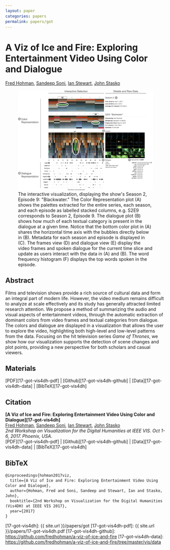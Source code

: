 ```yaml
---
layout: paper
categories: papers
permalink: papers/got
---
```


# A Viz of Ice and Fire: Exploring Entertainment Video Using Color and Dialogue
[Fred Hohman][fred], [Sandeep Soni][sandeep], [Ian Stewart][ian], [John Stasko][stasko]  

<figure>
     <img class="single" src="/images/papers/17-got-vis4dh.png">
    <figcaption class="single">
        The interactive visualization, displaying the show's Season 2, Episode 9: "Blackwater."
        The Color Representation plot (A) shows the palettes extracted for the entire series, each season, and each episode as labelled stacked columns, e.g. S2E9 corresponds to Season 2, Episode 9.
        The dialogue plot (B) shows how much of each textual category is present in the dialogue at a given time.
        Notice that the bottom color plot in (A) shares the horizontal time axis with the bubbles directly below in (B).
        Metadata for each season and episode is displayed in (C).
        The frames view (D) and dialogue view (E) display the video frames and spoken dialogue for the current time slice and update as users interact with the data in (A) and (B).
        The word frequency histogram (F) displays the top words spoken in the episode.
    </figcaption>
</figure>

## Abstract
Films and television shows provide a rich source of cultural data and form an integral part of modern life. 
However, the video medium remains difficult to analyze at scale effectively and its study has generally attracted limited research attention. 
We propose a method of summarizing the audio and visual aspects of entertainment videos, through the automatic extraction of dominant colors from video frames and textual categories from dialogue. 
The colors and dialogue are displayed in a visualization that allows the user to explore the video, highlighting both high-level and low-level patterns from the data. 
Focusing on the hit television series *Game of Thrones*, we show how our visualization supports the detection of scene changes and plot points, providing a new perspective for both scholars and casual viewers.

## Materials
[PDF][17-got-vis4dh-pdf] | [Github][17-got-vis4dh-github] | [Data][17-got-vis4dh-data] | [BibTeX][17-got-vis4dh]

## Citation
**[A Viz of Ice and Fire: Exploring Entertainment Video Using Color and Dialogue][17-got-vis4dh]**  
[Fred Hohman][fred], [Sandeep Soni][sandeep], [Ian Stewart][ian], [John Stasko][stasko]  
*2nd Workshop on Visualization for the Digital Humanities at IEEE VIS. Oct 1-6, 2017. Phoenix, USA.*  
<span class="paper-misc">
[PDF][17-got-vis4dh-pdf] | [Github][17-got-vis4dh-github] | [Data][17-got-vis4dh-data] | [BibTeX][17-got-vis4dh]
</span>

## BibTeX
```
@inproceedings{hohman2017viz,
  title={A Viz of Ice and Fire: Exploring Entertainment Video Using Color and Dialogue},
  author={Hohman, Fred and Soni, Sandeep and Stewart, Ian and Stasko, John},
  booktitle={2nd Workshop on Visualization for the Digital Humanities (Vis4DH) at IEEE VIS 2017},
  year={2017}
}
```

[fred]: http://fredhohman.com "Fred Hohman"
[sandeep]: http://sandeepsoni.github.io/ "Sandeep Soni"
[ian]: http://ianbstewart.github.io/ "Ian Stewart"
[stasko]: https://www.cc.gatech.edu/~stasko/ "John Stasko"

[17-got-vis4dh]: {{ site.url }}/papers/got
[17-got-vis4dh-pdf]: {{ site.url }}/papers/17-got-vis4dh.pdf
[17-got-vis4dh-github]: https://github.com/fredhohman/a-viz-of-ice-and-fire
[17-got-vis4dh-data]: https://github.com/fredhohman/a-viz-of-ice-and-fire/tree/master/vis/data